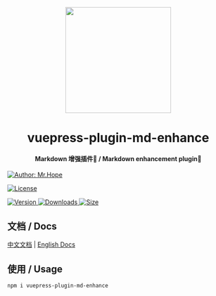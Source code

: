 <!-- markdownlint-disable -->
<p align="center">
  <img width="240" src="https://vuepress-theme.mrhope.site/logo.svg" style="text-align: center;"/>
</p>
<h1 align="center">vuepress-plugin-md-enhance</h1>
<h4 align="center">Markdown 增强插件🧩 / Markdown enhancement plugin🧩</h4>

[![Author: Mr.Hope](https://img.shields.io/badge/Author-Mr.Hope-blue.svg?style=for-the-badge)](https://mrhope.site)

<!-- markdownlint-restore -->

[![License](https://img.shields.io/npm/l/@mr-hope/vuepress-plugin-md-enhance.svg?style=for-the-badge)](https://github.com/Mister-Hope/vuepress-plugin-md-enhance/blob/master/LICENSE)

[![Version](https://img.shields.io/npm/v/@mr-hope/vuepress-plugin-md-enhance.svg?style=flat-square&logo=npm) ![Downloads](https://img.shields.io/npm/dm/@mr-hope/vuepress-plugin-md-enhance.svg?style=flat-square&logo=npm) ![Size](https://img.shields.io/bundlephobia/min/@mr-hope/vuepress-plugin-md-enhance?style=flat-square&logo=npm)](https://www.npmjs.com/package/@mr-hope/vuepress-plugin-md-enhance)

## 文档 / Docs

[中文文档](https://vuepress-md-enhance.mrhope.site/) | [English Docs](https://vuepress-md-enhance.mrhope.site/en/)

## 使用 / Usage

```bash
npm i vuepress-plugin-md-enhance
```
